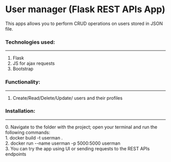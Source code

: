 #  User manager (Flask REST APIs App)
This apps allows you to perform CRUD operations on users stored in JSON file.

### Technologies used: 
<hr />

1. Flask 
2. JS for ajax requests
3. Bootstrap

### Functionality:
<hr />

1. Create/Read/Delete/Update/ users and their profiles


### Installation:
<hr />
0. Navigate to the folder with the project; open your terminal and run the following commands:
<br />
1. docker build -t userman .
<br />
2. docker run --name userman -p 5000:5000 userman  
<br />
3. You can try the app using UI or sending requests to the REST APIs endpoints
